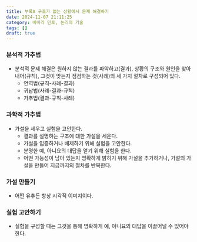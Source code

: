 ```yaml
---
title: 부록A 구조가 없는 상황에서 문제 해결하기
date: 2024-11-07 21:11:25
category: 바바라 민토, 논리의 기술
tags: []
draft: true
---
```


### 분석적 가추법

- 분석적 문제 해결은 원하지 않는 결과를 파악하고(결과), 상황의 구조와 원인을 찾아내어(규칙), 그것이 맞는지 점검하는 것(사례)의 세 가지 절차로 구성되어 있다.
  - 연역법(규칙-사례-결과)
  - 귀납법(사례-결과-규칙)
  - 가추법(결과-규칙-사례)

### 과학적 가추법

- 가설을 세우고 실험을 고안한다.
  - 결과를 설명하는 구조에 대한 가설을 세운다.
  - 가설을 입증하거나 배제하기 위해 실험을 고안한다.
  - 분명한 예, 아니요의 대답을 얻기 위해 실험을 한다.
  - 어떤 가능성이 남아 있는지 명확하게 밝히기 위해 가설을 추가하거나, 가설의 가설을 만들어 지금까지의 절차를 반복한다.

### 가설 만들기

- 어떤 유추든 항상 시각적 이미지이다.

### 실험 고안하기

- 실험을 구성할 때는 그것을 통해 명확하게 예, 아니요의 대답을 이끌어낼 수 있어야 한다.
